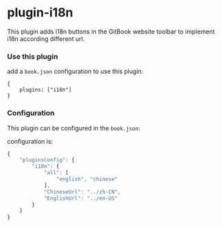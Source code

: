 # plugin-i18n

This plugin adds i18n buttons in the GitBook website toolbar to implement i18n according different url.

### Use this plugin

add a `book.json` configuration to use this plugin:

```
{
    plugins: ["i18n"]
}
```

### Configuration

This plugin can be configured in the `book.json`:

configuration is:

```js
{
    "pluginsConfig": {
        "i18n": {
            "all": [
                "english", "chinese"
            ],
            "ChineseUrl": "../zh-CN",
            "EnglishUrl": "../en-US"
        }
    }
}
```

